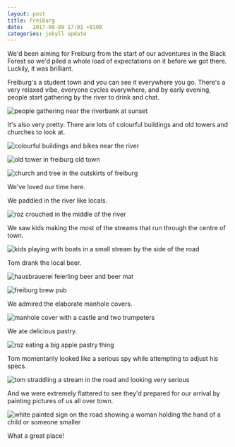 ```yaml
---
layout: post
title: Freiburg
date:   2017-08-09 17:01 +0100
categories: jekyll update
---
```


We'd been aiming for Freiburg from the start of our adventures in the Black Forest so we'd piled a whole load of expectations on it before we got there. Luckily, it was brilliant.

Freiburg's a student town and you can see it everywhere you go. There's a very relaxed vibe, everyone cycles everywhere, and by early evening, people start gathering by the river to drink and chat. 

![people gathering near the riverbank at sunset](https://github.com/tombye/trexit/raw/gh-pages/assets/images/path-by-the-river-at-sunset-in-freiburg.jpg)

It's also very pretty. There are lots of colourful buildings and old towers and churches to look at.

![colourful buildings and bikes near the river](https://github.com/tombye/trexit/raw/gh-pages/assets/images/colourful-houses-at-sunset-in-freiburg.jpg)

![old tower in freiburg old town](https://github.com/tombye/trexit/raw/gh-pages/assets/images/freiburg-tower.jpg)

![church and tree in the outskirts of freiburg](https://github.com/tombye/trexit/raw/gh-pages/assets/images/freiburg-church.jpg)

We've loved our time here. 

We paddled in the river like locals.

![roz crouched in the middle of the river](https://github.com/tombye/trexit/raw/gh-pages/assets/images/roz-on-a-rock-in-the-river-in-freiberg.jpg)

We saw kids making the most of the streams that run through the centre of town.

![kids playing with boats in a small stream by the side of the road](https://github.com/tombye/trexit/raw/gh-pages/assets/images/kids-sailing-boats-in-freiburg-pavement-stream.jpg)

Tom drank the local beer.

![hausbrauerei feierling beer and beer mat](https://github.com/tombye/trexit/raw/gh-pages/assets/images/freiburg-beer.jpg)

![freiburg brew pub](https://github.com/tombye/trexit/raw/gh-pages/assets/images/brew-pub-in-freiburg.jpg)

We admired the elaborate manhole covers.

![manhole cover with a castle and two trumpeters](https://github.com/tombye/trexit/raw/gh-pages/assets/images/decorative-manhole-cover-in-freiburg.jpg)

We ate delicious pastry.

![roz eating a big apple pastry thing](https://github.com/tombye/trexit/raw/gh-pages/assets/images/roz-eating-pastry-in-freiburg.jpg)

Tom momentarily looked like a serious spy while attempting to adjust his specs. 

![tom straddling a stream in the road and looking very serious](https://github.com/tombye/trexit/raw/gh-pages/assets/images/tom-straddling-pavement-stream-in-freiburg.jpg)

And we were extremely flattered to see they'd prepared for our arrival by painting pictures of us all over town.

![white painted sign on the road showing a woman holding the hand of a child or someone smaller](https://github.com/tombye/trexit/raw/gh-pages/assets/images/mum-with-wide-stance-and-child-road-sign.jpg)

What a great place!
